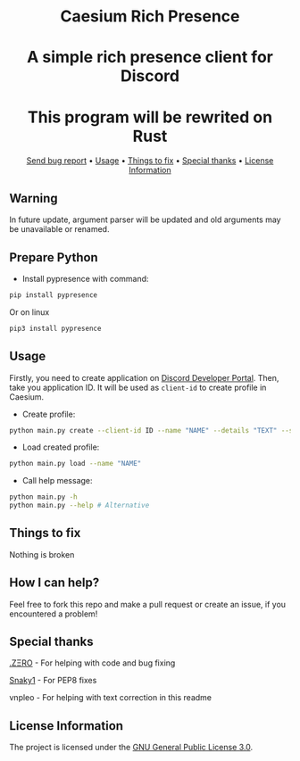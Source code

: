 <div align="center">

# Caesium Rich Presence
</div>
<div align="center">

# A simple rich presence client for Discord
# This program will be rewrited on Rust
</div>

<div align="center">
    <a href="https://gitlab.com/OctoBanon/Caesium-Rich-Presence/-/issues">Send bug report</a>
    •
    <a href="https://gitlab.com/OctoBanon/Caesium-Rich-Presence#usage">Usage</a>
    •
    <a href="https://gitlab.com/OctoBanon/Caesium-Rich-Presence#things-to-fix">Things to fix</a>
    •
    <a href="https://gitlab.com/OctoBanon/Caesium-Rich-Presence#special-thanks">Special thanks</a>
    •
    <a href="https://gitlab.com/OctoBanon/Caesium-Rich-Presence#license-information">License Information</a>
</div>

## Warning
In future update, argument parser will be updated and old arguments may be unavailable or renamed.

## Prepare Python
- Install pypresence with command:
```bash
pip install pypresence
```

Or on linux
```bash
pip3 install pypresence
```
## Usage
Firstly, you need to create application on [Discord Developer Portal](https://discord.com/developers/applications).
Then, take you application ID. 
It will be used as `client-id` to create profile in Caesium.
- Create profile:
```bash
python main.py create --client-id ID --name "NAME" --details "TEXT" --state "TEXT"
```
- Load created profile:
```bash
python main.py load --name "NAME"
```
- Call help message:
```bash
python main.py -h     
python main.py --help # Alternative
```

## Things to fix
Nothing is broken

## How I can help?
Feel free to fork this repo and make a pull request or create an issue, if you encountered a problem!

## Special thanks
[.ZΞRO](https://gitlab.com/kostya-zero) - For helping with code and bug fixing

[Snaky1](https://github.com/Snaky1) - For PEP8 fixes

vnpleo - For helping with text correction in this readme


## License Information
The project is licensed under the [GNU General Public License 3.0](https://gitlab.com/OctoBanon/Caesium-Rich-Presence/-/blob/main/LICENSE).
